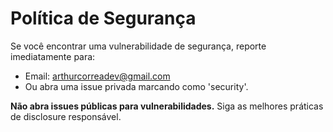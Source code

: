 # Política de Segurança

Se você encontrar uma vulnerabilidade de segurança, reporte imediatamente para:

- Email: arthurcorreadev@gmail.com
- Ou abra uma issue privada marcando como 'security'.

**Não abra issues públicas para vulnerabilidades.**
Siga as melhores práticas de disclosure responsável.
